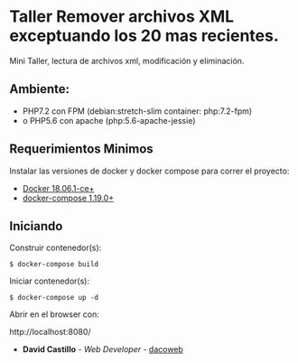 # Taller Remover archivos XML exceptuando los 20 mas recientes.

Mini Taller, lectura de archivos xml, modificación y eliminación.

## Ambiente:

* PHP7.2 con FPM (debian:stretch-slim container: php:7.2-fpm)
* o PHP5.6 con apache (php:5.6-apache-jessie)

## Requerimientos Minimos

Instalar las versiones de docker y docker compose para correr el proyecto:

- [Docker 18.06.1-ce+](https://github.com/docker/docker-ce)
- [docker-compose 1.19.0+](https://github.com/docker/compose) 


## Iniciando

Construir contenedor(s):

```
$ docker-compose build
```

Iniciar contenedor(s):

```
$ docker-compose up -d
```

Abrir en el browser con:

http://localhost:8080/


* **David Castillo** - *Web Developer* - [dacoweb](https://github.com/dacoweb)
